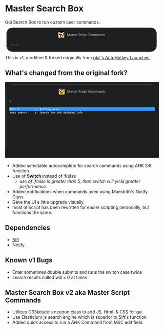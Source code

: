 # Master Search Box

Gui Search Box to run custom user commands.  
![](images/ex_MSB_01.png)  
This is v1, modified & forked originally from [plul's AutoHotkey Launcher ](https://github.com/plul/Public-AutoHotKey-Scripts).

## What's changed from the original fork?

![](images/ex_MSB_02.png)

- Added selectable autocomplete for search commands using AHK Sift function.
- Use of **Switch** instead of if/else
  - _use of if/else is greater than 5, than switch will yield greater performance._
- Added notifications when commands used using Maestrith's Notify Class
- Gave the UI a little upgrade visually.
- most of script has been rewritten for easier scripting personally, but functions the same.

## Dependencies

- [Sift](https://www.autohotkey.com/boards/viewtopic.php?t=7302)
- [Notify](https://www.autohotkey.com/boards/viewtopic.php?t=74449)

## Known v1 Bugs

- Enter sometimes double submits and runs the switch case twice
- search results nulled will = 0 at times

## Master Search Box v2 aka Master Script Commands

- Utilizes G33kdude's neutron class to add JS, Html, & CSS for gui
- Use Elasticlunr js search engine which is superior to Sift's function
- Added quick access to run a AHK Command from MSC edit field.
